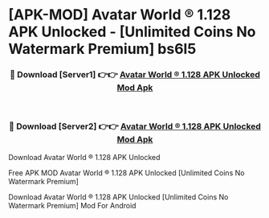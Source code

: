 # [APK-MOD] Avatar World ® 1.128 APK Unlocked - [Unlimited Coins No Watermark Premium] bs6l5



<div align="center">
<h3>🔴 Download [Server1] 👉👉 <a href="https://momento.my/?title=Avatar_World_®_1.128_APK_Unlocked">Avatar World ® 1.128 APK Unlocked Mod Apk</a></h3><br>

<h3>🔴 Download [Server2] 👉👉 <a href="https://momento.my/?title=Avatar_World_®_1.128_APK_Unlocked">Avatar World ® 1.128 APK Unlocked Mod Apk</a></h3>
</div>



Download Avatar World ® 1.128 APK Unlocked 

Free APK MOD Avatar World ® 1.128 APK Unlocked [Unlimited Coins No Watermark Premium]

Download Avatar World ® 1.128 APK Unlocked [Unlimited Coins No Watermark Premium] Mod For Android
